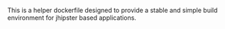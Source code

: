 This is a helper dockerfile designed to provide a stable and simple build environment for jhipster based applications.